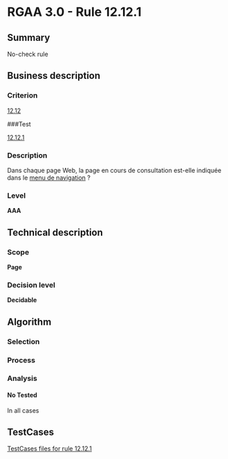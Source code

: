 # RGAA 3.0 -  Rule 12.12.1

## Summary

No-check rule

## Business description

### Criterion

[12.12](http://disic.github.io/rgaa_referentiel_en/RGAA3.0_Criteria_English_version_v1.html#crit-12-12)

###Test

[12.12.1](http://disic.github.io/rgaa_referentiel_en/RGAA3.0_Criteria_English_version_v1.html#test-12-12-1)

### Description

Dans chaque page Web, la page en cours de consultation est-elle indiqu&eacute;e dans le <a href="http://references.modernisation.gouv.fr/referentiel-technique-0#mMenuNav">menu de navigation</a> ?

### Level

**AAA**

## Technical description

### Scope

**Page**

### Decision level

**Decidable**

## Algorithm

### Selection

### Process

### Analysis

#### No Tested 

In all cases



##  TestCases 

[TestCases files for rule 12.12.1](https://github.com/Asqatasun/Asqatasun/tree/master/rules/rules-rgaa3.0/src/test/resources/testcases/rgaa30/Rgaa30Rule121201/) 


